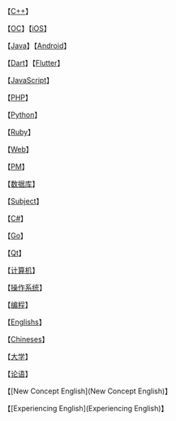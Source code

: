 【[C++](C++/index)】

【[OC](OC/index)】【[iOS](iOS/index)】

【[Java](Java/index)】【[Android](Android/index)】

【[Dart](Dart/index)】【[Flutter](Flutter/index)】

【[JavaScript](JavaScript/index)】

【[PHP](PHP/index)】

【[Python](Python/index)】

【[Ruby](Ruby/index)】

【[Web](Web/index)】

【[PM](PM/index)】

【[数据库](Database/index)】

【[Subject](Subject/index)】



【[C#](C#)】

【[Go](Go)】

【[Qt](Qt)】

【[计算机](计算机)】

【[操作系统](OS)】

【[编程](编程)】

【[Englishs](Englishs)】

【[Chineses](Chineses)】

【[大学](大学)】

【[论语](论语)】

【[New Concept English](New Concept English)】

【[Experiencing English](Experiencing English)】